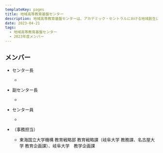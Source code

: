 ```yaml
---
templateKey: pages
title: 地域高等教育基盤センター
description: 地域高等教育基盤センターは、アカデミック・セントラルにおける地域創生に係る教育を担当します。
date: 2023-04-21
tags:
  - 地域高等教育基盤センター
  - 2023年度メンバー
---
```

## メンバー

* センター長

  * 
* 副センター長

  * 
* センター員

  * 


* （事務担当）

  * 東海国立大学機構 教育戦略部 教育戦略課（岐阜大学 教務課、名古屋大学 教育企画課）、岐阜大学　教学企画課
